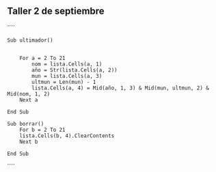 ## Taller 2 de septiembre

´´´´

    Sub ultimador()


        For a = 2 To 21
            nom = lista.Cells(a, 1)
            año = Str(lista.Cells(a, 2))
            mun = lista.Cells(a, 3)
            ultmun = Len(mun) - 1
            lista.Cells(a, 4) = Mid(año, 1, 3) & Mid(mun, ultmun, 2) & Mid(nom, 1, 2)
        Next a
        
    End Sub

    Sub borrar()
        For b = 2 To 21
        lista.Cells(b, 4).ClearContents
        Next b
        
    End Sub

´´´´